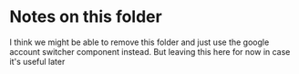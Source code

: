 # Notes on this folder

I think we might be able to remove this folder and just use the google account switcher component instead. But leaving this here for now in case it's useful later